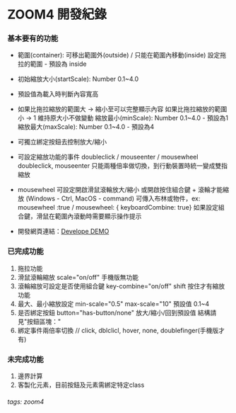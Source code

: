 # ZOOM4 開發紀錄

### 基本要有的功能

* 範圍(container): 可移出範圍外(outside) / 只能在範圍內移動(inside) 設定拖拉的範圍 - 預設為 inside
* 初始縮放大小(startScale): Number 0.1~4.0
* 預設值為載入時判斷內容寬高
* 如果比拖拉縮放的範圍大 -> 縮小至可以完整顯示內容
如果比拖拉縮放的範圍小 -> 1 維持原大小不做變動
縮放最小(minScale): Number 0.1~4.0 - 預設為1
縮放最大(maxScale): Number 0.1~4.0 - 預設為4

* 可獨立綁定按鈕去控制放大/縮小
* 可設定縮放功能的事件 doubleclick / mouseenter / mousewheel
doubleclick, mouseenter 只能兩種倍率做切換，到行動裝置時統一變成雙指縮放

* mousewheel 可設定開啟滑鼠滾輪放大/縮小
或開啟按住組合鍵 + 滾輪才能縮放 (Windows - Ctrl, MacOS - command)
可傳入布林或物件，ex: mousewheel :true / mousewheel: { keyboardCombine: true}
如果設定組合鍵，滑鼠在範圍內滾動時需要顯示操作提示


* 開發網頁連結：[Develope DEMO](https://xwadex.com/_wwwv_/@WDD-F2E/zoom4/index.html)

### 已完成功能

1. 拖拉功能
2. 滑鼠滾輪縮放 scale="on/off" 手機版無功能
3. 滾輪縮放可設定是否使用組合鍵 key-combine="on/off" shift 按住才有縮放功能
4. 最大、最小縮放設定 min-scale="0.5" max-scale="10" 預設值 0.1~4
5. 是否綁定按鈕 button="has-button/none" 放大/縮小/回到預設值 結構請見"按鈕區塊："
6. 綁定事件兩倍率切換 // click, dblclicl, hover, none, doublefinger(手機版才有)

### 未完成功能

1. 邊界計算
2. 客製化元素，目前按鈕及元素需綁定特定class


###### tags: zoom4
